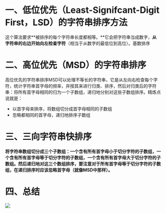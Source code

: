 # 一、低位优先（Least-Signifcant-Digit First，LSD）的字符串排序方法

这个算法要求**被排序的每个字符串长度都相等。**它会把字符串当成数字，**从字符串的右边开始向左检查字符**（相当于从数字的最低位到高位）。基数排序

# 二、高位优先（MSD）的字符串排序

高位优先的字符串排序MSD可以处理不等长的字符串，它是从左向右检查每个字符，统计字符串首字母的频率，并按其来进行归类、排序，然后对归类后的字符串：将所有首字母相同的归为一个子数组，递归地分别对这些子数组排序。精炼点说就是：

- 以首字母来排序，将数组切分成首字母相同的子数组
- 忽略都相同的首字母，递归地排序子数组

# 三、三向字符串快排序

**将字符串数组切分成三个子数组：一个含有所有首字母小于切分字符的子数组，一个含有所有首字母等于切分字符的子数组，一个含有所有首字母大于切分字符的子数组。然后递归地对这三个数组排序，要注意对于所有首字母等于切分字符的子数组，在递归排序时应该忽略首字母（就像MSD中那样）。**

# 四、总结

![](http://mycsdnblog.work/201919121951-j.png)

